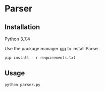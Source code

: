 # Parser

## Installation
Python 3.7.4

Use the package manager [pip](https://pip.pypa.io/en/stable/) to install Parser.

```bash
pip install - r requirements.txt
```

## Usage

```bash
python parser.py

```

